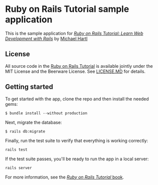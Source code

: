 # Ruby on Rails Tutorial sample application
This is the sample application for
[*Ruby on Rails Tutorial:
Learn Web Development with Rails*](http://www.railstutorial.org/)
by [Michael Hartl](http://www.michaelhartl.com/)

## License
All source code in the [Ruby on Rails Tutorial](http://railstutorial.org/)
is available jointly under the MIT License and the Beerware License. See
[LICENSE.MD](LICENSE.MD) for details.

## Getting started
To get started with the app, clone the repo and then install the needed gems:
```
$ bundle install --without production
```

Next, migrate the database:
```
$ rails db:migrate
```

Finally, run the test suite to verify that everything is working correctly:
```
rails test
```

If the test suite passes, you'll be ready to run the app in a local server:
```
rails server
```

For more information, see the
[*Ruby on Rails Tutorial* book](http://www.railstutorial.org/book).

